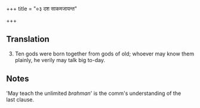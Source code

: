 +++
title = "०३ दश साकमजायन्त"

+++
## Translation
3. Ten gods were born together from gods of old; whoever may know them  
plainly, he verily may talk big to-day.

## Notes
'May teach the unlimited *brahman*' is the comm's understanding of the  
last clause.
